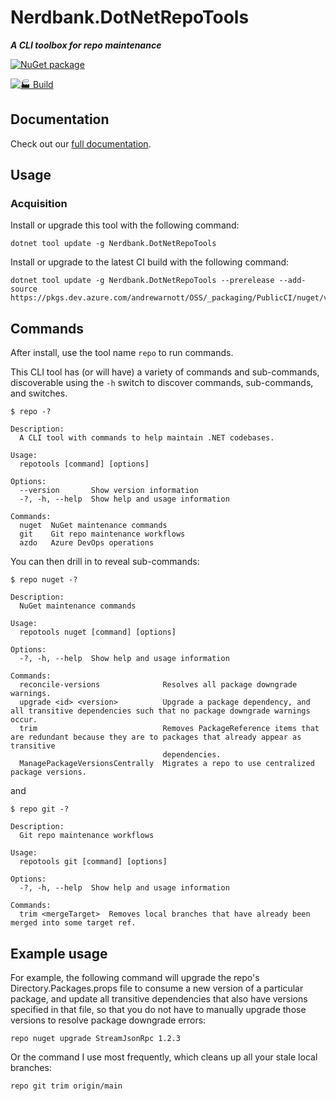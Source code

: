 # Nerdbank.DotNetRepoTools

***A CLI toolbox for repo maintenance***

[![NuGet package](https://img.shields.io/nuget/v/Nerdbank.DotNetRepoTools.svg)](https://www.nuget.org/packages/Nerdbank.DotNetRepoTools)

[![🏭 Build](https://github.com/AArnott/DotNetRepoTools/actions/workflows/build.yml/badge.svg)](https://github.com/AArnott/DotNetRepoTools/actions/workflows/build.yml)

## Documentation

Check out our [full documentation](https://aarnott.github.io/DotNetRepoTools/docs/getting-started.html).

## Usage

### Acquisition

Install or upgrade this tool with the following command:

    dotnet tool update -g Nerdbank.DotNetRepoTools

Install or upgrade to the latest CI build with the following command:

    dotnet tool update -g Nerdbank.DotNetRepoTools --prerelease --add-source https://pkgs.dev.azure.com/andrewarnott/OSS/_packaging/PublicCI/nuget/v3/index.json

## Commands

After install, use the tool name `repo` to run commands.

This CLI tool has (or will have) a variety of commands and sub-commands, discoverable using the `-h` switch to discover commands, sub-commands, and switches.

```
$ repo -?

Description:
  A CLI tool with commands to help maintain .NET codebases.

Usage:
  repotools [command] [options]

Options:
  --version       Show version information
  -?, -h, --help  Show help and usage information

Commands:
  nuget  NuGet maintenance commands
  git    Git repo maintenance workflows
  azdo   Azure DevOps operations
```

You can then drill in to reveal sub-commands:

```
$ repo nuget -?

Description:
  NuGet maintenance commands

Usage:
  repotools nuget [command] [options]

Options:
  -?, -h, --help  Show help and usage information

Commands:
  reconcile-versions              Resolves all package downgrade warnings.
  upgrade <id> <version>          Upgrade a package dependency, and all transitive dependencies such that no package downgrade warnings occur.
  trim                            Removes PackageReference items that are redundant because they are to packages that already appear as transitive
                                  dependencies.
  ManagePackageVersionsCentrally  Migrates a repo to use centralized package versions.
```

and

```
$ repo git -?

Description:
  Git repo maintenance workflows

Usage:
  repotools git [command] [options]

Options:
  -?, -h, --help  Show help and usage information

Commands:
  trim <mergeTarget>  Removes local branches that have already been merged into some target ref.
```

## Example usage

For example, the following command will upgrade the repo's Directory.Packages.props file to consume a new version of a particular package,
and update all transitive dependencies that also have versions specified in that file, so that you do not have to manually upgrade those versions
to resolve package downgrade errors:

    repo nuget upgrade StreamJsonRpc 1.2.3

Or the command I use most frequently, which cleans up all your stale local branches:

    repo git trim origin/main
